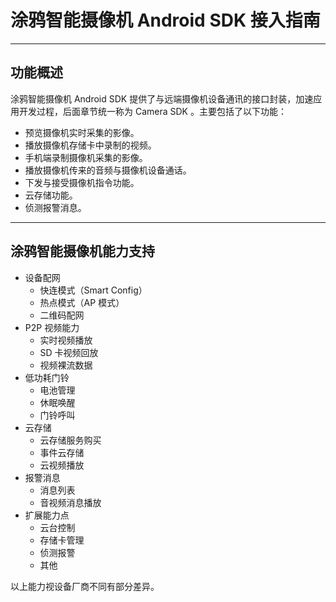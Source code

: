 # 涂鸦智能摄像机 Android SDK 接入指南

---

## 功能概述

涂鸦智能摄像机 Android SDK 提供了与远端摄像机设备通讯的接口封装，加速应用开发过程，后面章节统一称为 Camera SDK 。主要包括了以下功能：

- 预览摄像机实时采集的影像。
- 播放摄像机存储卡中录制的视频。
- 手机端录制摄像机采集的影像。
- 播放摄像机传来的音频与摄像机设备通话。
- 下发与接受摄像机指令功能。
- 云存储功能。
- 侦测报警消息。

---

## 涂鸦智能摄像机能力支持

* 设备配网
  * 快连模式（Smart Config）
  * 热点模式（AP 模式）
  * 二维码配网
* P2P 视频能力
  * 实时视频播放
  * SD 卡视频回放
  * 视频裸流数据
* 低功耗门铃
  * 电池管理
  * 休眠唤醒
  * 门铃呼叫
* 云存储
  * 云存储服务购买
  * 事件云存储
  * 云视频播放
* 报警消息
  * 消息列表
  * 音视频消息播放
* 扩展能力点
  * 云台控制
  * 存储卡管理
  * 侦测报警
  * 其他

以上能力视设备厂商不同有部分差异。
